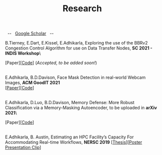 ﻿---
title: "Research"
permalink: /research/
author_profile: true
---


&nbsp; -- &nbsp; [Google Scholar](https://scholar.google.com/citations?hl=en&user=k3BMw_QAAAAJ) &nbsp; -- &nbsp;

B.Tierney, E.Dart, E.Kissel, E.Adhikarla, Exploring the use of the BBRv2 Congestion Control Algorithm for use on Data Transfer Nodes, **SC 2021 - INDIS Workshop**\
<!-- [[Paper]()][[Code](https://github.com/esnet/testing-harness)] (<i>Accepted, to be added soon!</i>)<br><br> -->
[Paper][[Code](https://github.com/esnet/testing-harness)] (<i>Accepted, to be added soon!</i>)<br><br>


E.Adhikarla, B.D.Davison, Face Mask Detection in real-world Webcam Images, **ACM GoodIT 2021**\
[[Paper](https://dl.acm.org/doi/pdf/10.1145/3462203.3475903)][[Code](https://github.com/eashanadhikarla/wfm)]<br><br>


E.Adhikarla, D.Luo, B.D.Davison, Memory Defense: More Robust Classification
via a Memory-Masking Autoencoder, to be uploaded in **arXiv 2021**\
<!-- [[Paper]()][[Code]()]<br><br> -->
[Paper][[Code]()]<br><br>


E.Adhikarla, B. Austin, Estimating an HPC Facility’s Capacity For Accommodating
Real-time Workflows, **NERSC 2019** [[Thesis](https://eashanadhikarla.github.io/files/thesis-internship.pdf)][[Poster Presentation Clip](https://cs.lbl.gov/news-media/news/2019/summer-student-researchers-wrap-up/)]<br><br>


<!-- [Active Reseach](#active) &nbsp; &nbsp; - &nbsp; &nbsp; [Publications](#pubs) &nbsp; &nbsp; - &nbsp; &nbsp; [Google Scholar](https://scholar.google.com/citations?user=lQ4Yvs4AAAAJ) -->

<!-- <h2 id="active">
Active Research
</h2> -->

<!-- #### Working Papers

* "[Lockdowns and Innovation: Evidence from 1918 Flu Pandemic](https://www.nber.org/papers/w28152)" (with [Enrico Berkes][eberkes], [Olivier Deschênes][odeschenes], [Ruben Gaetani][ruben], and [Jeff Lin][jlin]). NBER Working Paper 28152 (2020). Revision requested at *Review of Economics and Statistics* (short paper).


#### Selected Works in Progress

* "Driving, Dropouts, and Drive-throughs: Mobility Restrictions and Teen Outcomes" (with [Valerie Bostwick][vkb]). *Draft coming soon!*

* "Modal Choice and Income in Mexico City" (with [Paulina Oliva][poliva] and [Danae Hernández-Cortés][dhc]).

* "Climate, Innovation, and Adaptation" (with [Enrico Berkes][eberkes], [Olivier Deschênes][odeschenes], and [Jeff Lin][jlin]).

* "The Racial Commuting Gap since 1980" (with [Devin Michelle Bunten][dmb], [Ellen Fu][exf], and [Lyndsey Rolheiser][lar]). *Draft coming soon!*


<h2 id="pubs">
Publications
</h2> -->

<!-- #### Peer-Reviewed Publications in Economics -->
